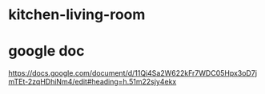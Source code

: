 # kitchen-living-room

# google doc
https://docs.google.com/document/d/11Qi4Sa2W622kFr7WDC05Hpx3oD7jmTEt-2zqHDhiNm4/edit#heading=h.51m22sjy4ekx
